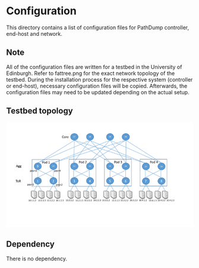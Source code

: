 # Configuration

This directory contains a list of configuration files for PathDump controller,
end-host and network.

## Note

All of the configuration files are written for a testbed in the University of
Edinburgh. Refer to fattree.png for the exact network topology of the testbed.
During the installation process for the respective system (controller or
end-host), necessary configuration files will be copied. Afterwards, the
configuration files may need to be updated depending on the actual setup.

## Testbed topology

![Testbed topology](fattree.png)

## Dependency

There is no dependency.

